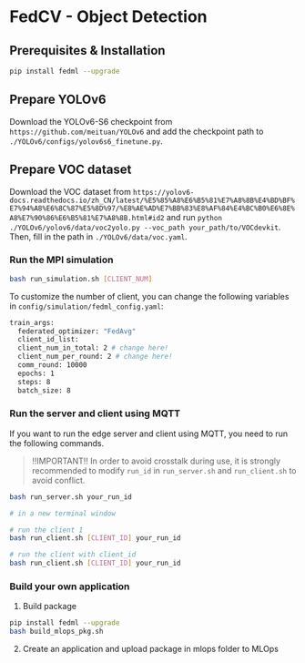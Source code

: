 # FedCV - Object Detection

## Prerequisites & Installation

```bash
pip install fedml --upgrade
```

## Prepare YOLOv6

Download the YOLOv6-S6 checkpoint from `https://github.com/meituan/YOLOv6` and add the checkpoint path to `./YOLOv6/configs/yolov6s6_finetune.py`.

## Prepare VOC dataset
Download the VOC dataset from `https://yolov6-docs.readthedocs.io/zh_CN/latest/%E5%85%A8%E6%B5%81%E7%A8%8B%E4%BD%BF%E7%94%A8%E6%8C%87%E5%8D%97/%E8%AE%AD%E7%BB%83%E8%AF%84%E4%BC%B0%E6%8E%A8%E7%90%86%E6%B5%81%E7%A8%8B.html#id2` and run `python ./YOLOv6/yolov6/data/voc2yolo.py --voc_path your_path/to/VOCdevkit`. Then, fill in the path in `./YOLOv6/data/voc.yaml`.

### Run the MPI simulation

```bash
bash run_simulation.sh [CLIENT_NUM]
```

To customize the number of client, you can change the following variables in `config/simulation/fedml_config.yaml`:

```bash
train_args:
  federated_optimizer: "FedAvg"
  client_id_list:
  client_num_in_total: 2 # change here!
  client_num_per_round: 2 # change here!
  comm_round: 10000
  epochs: 1
  steps: 8
  batch_size: 8
```

### Run the server and client using MQTT

If you want to run the edge server and client using MQTT, you need to run the following commands.

> !!IMPORTANT!! In order to avoid crosstalk during use, it is strongly recommended to modify `run_id` in `run_server.sh` and `run_client.sh` to avoid conflict.

```bash
bash run_server.sh your_run_id

# in a new terminal window

# run the client 1
bash run_client.sh [CLIENT_ID] your_run_id

# run the client with client_id
bash run_client.sh [CLIENT_ID] your_run_id
```

### Build your own application

1. Build package

```bash
pip install fedml --upgrade
bash build_mlops_pkg.sh
```

2. Create an application and upload package in mlops folder to MLOps
